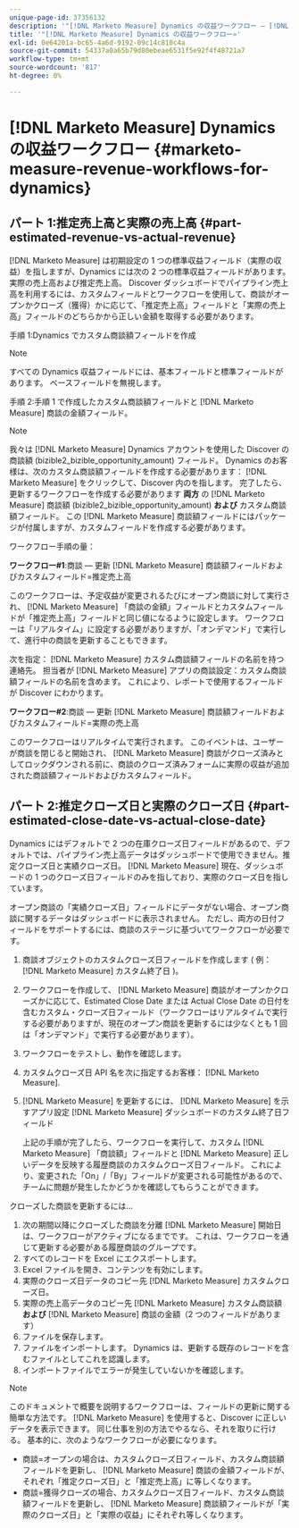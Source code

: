 ```yaml
---
unique-page-id: 37356132
description: '"[!DNL Marketo Measure] Dynamics の収益ワークフロー — [!DNL Marketo Measure]  — 製品ドキュメント»'
title: '"[!DNL Marketo Measure] Dynamics の収益ワークフロー»'
exl-id: 0e64201a-bc65-4a6d-9192-09c14c810c4a
source-git-commit: 54337a0a65b79d80ebeae6531f5e92f4f48721a7
workflow-type: tm+mt
source-wordcount: '817'
ht-degree: 0%

---
```


# [!DNL Marketo Measure] Dynamics の収益ワークフロー {#marketo-measure-revenue-workflows-for-dynamics}

## パート 1:推定売上高と実際の売上高 {#part-estimated-revenue-vs-actual-revenue}

[!DNL Marketo Measure] は初期設定の 1 つの標準収益フィールド（実際の収益）を指しますが、Dynamics には次の 2 つの標準収益フィールドがあります。実際の売上高および推定売上高。 Discover ダッシュボードでパイプライン売上高を利用するには、カスタムフィールドとワークフローを使用して、商談がオープンかクローズ（獲得）かに応じて、「推定売上高」フィールドと「実際の売上高」フィールドのどちらかから正しい金額を取得する必要があります。

手順 1:Dynamics でカスタム商談額フィールドを作成

>[!NOTE]
>
>すべての Dynamics 収益フィールドには、基本フィールドと標準フィールドがあります。 ベースフィールドを無視します。

手順 2:手順 1 で作成したカスタム商談額フィールドと [!DNL Marketo Measure] 商談の金額フィールド。

>[!NOTE]
>
>我々は [!DNL Marketo Measure] Dynamics アカウントを使用した Discover の商談額 (bizible2_bizible_opportunity_amount) フィールド。 Dynamics のお客様は、次のカスタム商談額フィールドを作成する必要があります： [!DNL Marketo Measure] をクリックして、Discover 内のを指します。 完了したら、更新するワークフローを作成する必要があります **両方** の [!DNL Marketo Measure] 商談額 (bizible2_bizible_opportunity_amount) **および** カスタム商談額フィールド。 この [!DNL Marketo Measure] 商談額フィールドにはパッケージが付属しますが、カスタムフィールドを作成する必要があります。

ワークフロー手順の量：

**ワークフロー#1**:商談 — 更新 [!DNL Marketo Measure] 商談額フィールドおよびカスタムフィールド=推定売上高

このワークフローは、予定収益が変更されるたびにオープン商談に対して実行され、 [!DNL Marketo Measure] 「商談の金額」フィールドとカスタムフィールドが「推定売上高」フィールドと同じ値になるように設定します。 ワークフローは「リアルタイム」に設定する必要がありますが、「オンデマンド」で実行して、進行中の商談を更新することもできます。

次を指定： [!DNL Marketo Measure] カスタム商談額フィールドの名前を持つ連絡先。 担当者が [!DNL Marketo Measure] アプリの商談設定：カスタム商談額フィールドの名前を含めます。 これにより、レポートで使用するフィールドが Discover にわかります。

**ワークフロー#2**:商談 — 更新 [!DNL Marketo Measure] 商談額フィールドおよびカスタムフィールド=実際の売上高

このワークフローはリアルタイムで実行されます。 このイベントは、ユーザーが商談を閉じると開始され、 [!DNL Marketo Measure] 商談がクローズ済みとしてロックダウンされる前に、商談のクローズ済みフォームに実際の収益が追加された商談額フィールドおよびカスタムフィールド。

## パート 2:推定クローズ日と実際のクローズ日 {#part-estimated-close-date-vs-actual-close-date}

Dynamics にはデフォルトで 2 つの在庫クローズ日フィールドがあるので、デフォルトでは、パイプライン売上高データはダッシュボードで使用できません。推定クローズ日と実績クローズ日。 [!DNL Marketo Measure] 現在、ダッシュボードの 1 つのクローズ日フィールドのみを指しており、実際のクローズ日を指しています。

オープン商談の「実績クローズ日」フィールドにデータがない場合、オープン商談に関するデータはダッシュボードに表示されません。 ただし、両方の日付フィールドをサポートするには、商談のステージに基づいてワークフローが必要です。

1. 商談オブジェクトのカスタムクローズ日フィールドを作成します ( 例： [!DNL Marketo Measure] カスタム終了日 )。
1. ワークフローを作成して、 [!DNL Marketo Measure] 商談がオープンかクローズかに応じて、Estimated Close Date または Actual Close Date の日付を含むカスタム・クローズ日フィールド（ワークフローはリアルタイムで実行する必要がありますが、現在のオープン商談を更新するには少なくとも 1 回は「オンデマンド」で実行する必要があります）。
1. ワークフローをテストし、動作を確認します。
1. カスタムクローズ日 API 名を次に指定するお客様： [!DNL Marketo Measure].
1. [!DNL Marketo Measure] を更新するには、 [!DNL Marketo Measure] を示すアプリ設定 [!DNL Marketo Measure] ダッシュボードのカスタム終了日フィールド

   上記の手順が完了したら、ワークフローを実行して、カスタム [!DNL Marketo Measure] 「商談額」フィールドと [!DNL Marketo Measure] 正しいデータを反映する履歴商談のカスタムクローズ日フィールド。 これにより、変更された「On」/「By」フィールドが変更される可能性があるので、チームに問題が発生したかどうかを確認してもらうことができます。

クローズした商談を更新するには…

1. 次の期間以降にクローズした商談を分離 [!DNL Marketo Measure] 開始日は、ワークフローがアクティブになるまでです。 これは、ワークフローを通じて更新する必要がある履歴商談のグループです。
1. すべてのレコードを Excel にエクスポートします。
1. Excel ファイルを開き、コンテンツを有効にします。
1. 実際のクローズ日データのコピー先 [!DNL Marketo Measure] カスタムクローズ日。
1. 実際の売上高データのコピー先 [!DNL Marketo Measure] カスタム商談額 **および** [!DNL Marketo Measure] 商談の金額（2 つのフィールドがあります）
1. ファイルを保存します。
1. ファイルをインポートします。 Dynamics は、更新する既存のレコードを含むファイルとしてこれを認識します。
1. インポートファイルでエラーが発生していないかを確認します。

>[!NOTE]
>
>このドキュメントで概要を説明するワークフローは、フィールドの更新に関する簡単な方法です。 [!DNL Marketo Measure] を使用すると、Discover に正しいデータを表示できます。 同じ仕事を別の方法でやるなら、それを取りに行ける。 基本的に、次のようなワークフローが必要になります。
>
> * 商談=オープンの場合は、カスタムクローズ日フィールド、カスタム商談額フィールドを更新し、 [!DNL Marketo Measure] 商談の金額フィールドが、それぞれ「推定クローズ日」と「推定売上高」に等しくなります。
> * 商談=獲得クローズの場合、カスタムクローズ日フィールド、カスタム商談額フィールドを更新し、 [!DNL Marketo Measure] 商談額フィールドが「実際のクローズ日」と「実際の収益」にそれぞれ等しくなります。

